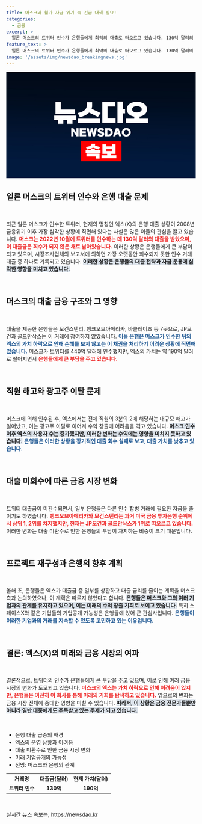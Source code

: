 ```yaml
---
title: 머스크와 월가 자금 위기 속 긴급 대책 필요!
categories:
  - 금융
excerpt: >
  일론 머스크의 트위터 인수가 은행들에게 최악의 대출로 떠오르고 있습니다. 130억 달러의 대출금이 회수되지 않아 손실이 커지고, 일부 은행은 자금 축소에 나섰습니다. 머스크의 승부가 금융시장에 미치는 영향은? 클릭해 자세히 확인하세요!
feature_text: >
  일론 머스크의 트위터 인수가 은행들에게 최악의 대출로 떠오르고 있습니다. 130억 달러의 대출금이 회수되지 않아 손실이 커지고, 일부 은행은 자금 축소에 나섰습니다. 머스크의 승부가 금융시장에 미치는 영향은? 클릭해 자세히 확인하세요!
image: '/assets/img/newsdao_breakingnews.jpg'
---
```


<p><img src="/assets/img/newsdao_breakingnews.jpg" alt="koreaapp 속보" /></p>

<h2 data-ke-size="size26">일론 머스크의 트위터 인수와 은행 대출 문제</h2>

<p data-ke-size="size16">&nbsp;</p>

<p>최근 일론 머스크가 인수한 트위터, 현재의 명칭인 엑스(X)의 은행 대출 상황이 2008년 금융위기 이후 가장 심각한 상황에 직면해 있다는 사실은 많은 이들의 관심을 끌고 있습니다. <b><span style="color: #ee2323;">머스크는 2022년 10월에 트위터를 인수하는 데 130억 달러의 대출을 받았으며, 이 대출금은 회수가 되지 않은 채로 남아있습니다.</span></b> 이러한 상황은 은행들에게 큰 부담이 되고 있으며, 시장조사업체의 보고서에 의하면 가장 오랫동안 회수되지 못한 인수 거래 대출 중 하나로 기록되고 있습니다. <b><span style="background-color: #21538527;">이러한 상황은 은행들의 대출 전략과 자금 운용에 심각한 영향을 미치고 있습니다.</span></b> </p>

<p data-ke-size="size16">&nbsp;</p>

<h2 data-ke-size="size26">머스크의 대출 금융 구조와 그 영향</h2>

<p data-ke-size="size16">&nbsp;</p>

<p>대출을 제공한 은행들은 모건스탠리, 뱅크오브아메리카, 바클레이즈 등 7곳으로, JP모건과 골드만삭스는 이 거래에 참여하지 않았습니다. <b><span style="color: #1a5490;">이들 은행은 머스크가 인수한 뒤의 엑스의 가치 하락으로 인해 손해를 보지 않고는 이 채권을 처리하기 어려운 상황에 직면해 있습니다.</span></b>  머스크가 트위터를 440억 달러에 인수했지만, 엑스의 가치는 약 190억 달러로 떨어지면서 <b><span style="color: #ee2323;">은행들에게 큰 부담을 주고 있습니다.</span></b> </p>

<p data-ke-size="size16">&nbsp;</p>

<h2 data-ke-size="size26">직원 해고와 광고주 이탈 문제</h2>

<p data-ke-size="size16">&nbsp;</p>

<p>머스크에 의해 인수된 후, 엑스에서는 전체 직원의 3분의 2에 해당하는 대규모 해고가 일어났고, 이는 광고주 이탈로 이어져 수익 창출에 어려움을 겪고 있습니다. <b><span style="background-color: #21538527;">머스크 인수 이후 엑스의 사용자 수는 증가했지만, 이러한 변화는 수익에는 영향을 미치지 못하고 있습니다.</span></b> <b><span style="color: #1a5490;">은행들은 이러한 상황을 장기적인 대출 회수 실패로 보고, 대출 가치를 낮추고 있습니다.</span></b> </p>

<p data-ke-size="size16">&nbsp;</p>

<h2 data-ke-size="size26">대출 미회수에 따른 금융 시장 변화</h2>

<p data-ke-size="size16">&nbsp;</p>

<p>트위터 대출금이 미환수되면서, 일부 은행들은 다른 인수 합병 거래에 필요한 자금을 줄이기도 하였습니다. <b><span style="color: #ee2323;">뱅크오브아메리카와 모건스탠리는 과거 미국 금융 투자은행 순위에서 상위 1, 2위를 차지했지만, 현재는 JP모건과 골드만삭스가 1위로 떠오르고 있습니다.</span></b> 이러한 변화는 대출 미환수로 인한 은행들의 부담이 차지하는 비중이 크기 때문입니다.</p>

<p data-ke-size="size16">&nbsp;</p>

<h2 data-ke-size="size26">프로젝트 재구성과 은행의 향후 계획</h2>

<p data-ke-size="size16">&nbsp;</p>

<p>올해 초, 은행들은 엑스가 대출금 중 일부를 상환하고 대출 금리를 줄이는 계획을 머스크 측과 논의하였으나, 이 계획은 따르지 않았다고 합니다. <b><span style="background-color: #21538527;">은행들은 머스크와 그의 여러 기업과의 관계를 유지하고 있으며, 이는 미래의 수익 창출 기회로 보이고 있습니다.</span></b> 특히 스페이스X와 같은 기업들의 기업공개 가능성은 은행들에 있어 큰 관심사입니다. <b><span style="color: #1a5490;">은행들이 이러한 기업과의 거래를 지속할 수 있도록 고민하고 있는 이유입니다.</span></b> </p>

<p data-ke-size="size16">&nbsp;</p>

<h2 data-ke-size="size26">결론: 엑스(X)의 미래와 금융 시장의 여파</h2>

<p data-ke-size="size16">&nbsp;</p>

<p>결론적으로, 트위터의 인수가 은행들에게 큰 부담을 주고 있으며, 이로 인해 여러 금융 시장의 변화가 도모되고 있습니다. <b><span style="color: #ee2323;">머스크의 엑스는 가치 하락으로 인해 어려움이 있지만, 은행들은 여전히 이 회사를 통해 미래의 기회를 탐색하고 있습니다.</span></b> 앞으로의 변화는 금융 시장 전체에 중대한 영향을 미칠 수 있습니다. <b><span style="background-color: #21538527;">따라서, 이 상황은 금융 전문가들뿐만 아니라 일반 대중에게도 주목받고 있는 주제가 되고 있습니다.</span></b></p>

<p data-ke-size="size16">&nbsp;</p>

<ul>
    <li>은행 대출 급증의 배경</li>
    <li>엑스의 운영 상황과 어려움</li>
    <li>대출 미환수로 인한 금융 시장 변화</li>
    <li>미래 기업공개의 가능성</li>
    <li>전망: 머스크와 은행의 관계</li>
</ul>

<table>
    <tr>
        <td style="text-align: center; height: 17px;"><b>거래명</b></td>
        <td style="text-align: center; height: 17px;"><b>대출금(달러)</b></td>
        <td style="text-align: center; height: 17px;"><b>현재 가치(달러)</b></td>
    </tr>
    <tr>
        <td style="text-align: center; height: 17px;"><b>트위터 인수</b></td>
        <td style="text-align: center; height: 17px;"><b>130억</b></td>
        <td style="text-align: center; height: 17px;"><b>190억</b></td>
    </tr>
</table>

<p data-ke-size="size16">&nbsp;</p>
실시간 뉴스 속보는, <a href="https://newsdao.kr" rel="dofollow">https://newsdao.kr</a>


